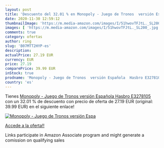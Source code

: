 ```yaml
---
layout: post
title: 'Descuento del 32.01 % en Monopoly - Juego de Tronos  versión Espa'
date: 2020-11-30 12:59:12
thumbnailImage: 'https://m.media-amazon.com/images/I/51hwovTFJtL._SL200_.jpg'
images: [ 'https://m.media-amazon.com/images/I/51hwovTFJtL._SL200_.jpg' ]
comments: true
category: ofertas
author: ring
slug: 'B07MTT2HYP-es'
description:
actualPrice: 27.19 EUR
currency: EUR
price: 27.19
comparePrice: 39.99 EUR
inStock: true
prodname: 'Monopoly - Juego de Tronos  versión Española  Hasbro E3278105 '
country: 'es'
---
```


Tienes [Monopoly - Juego de Tronos  versión Española  Hasbro E3278105 ](https://www.amazon.es/dp/B07MTT2HYP/?tag=tolees-21) con un 32.01 % de descuento con precio de oferta de 27.19 EUR (original: 39.99 EUR) en el siguiente enlace!

[![Monopoly - Juego de Tronos  versión Espa](https://m.media-amazon.com/images/I/51hwovTFJtL._SL200_.jpg)](https://www.amazon.es/dp/B07MTT2HYP/?tag=tolees-21)

[Accede a la oferta!!](https://www.amazon.es/dp/B07MTT2HYP/?tag=tolees-21)

Links participate in Amazon Associate program and might generate a comission on qualifying sales


